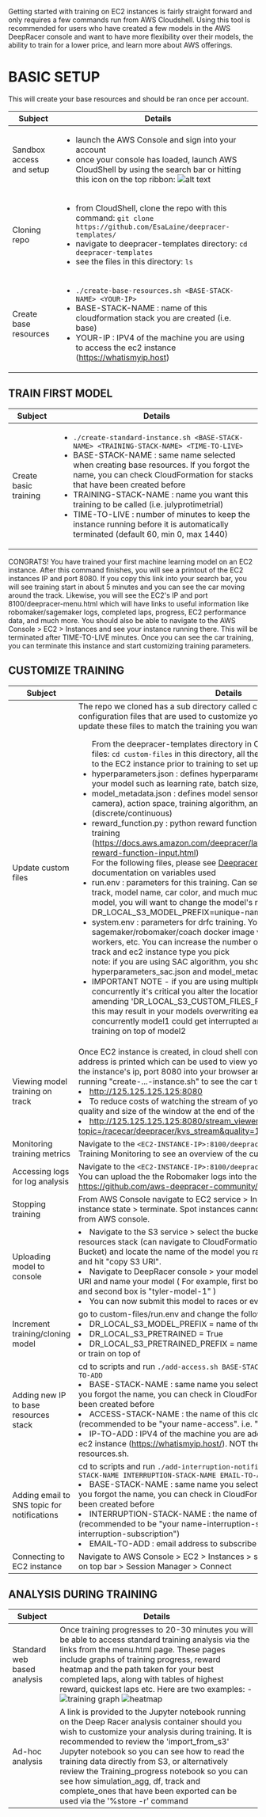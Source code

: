 Getting started with training on EC2 instances is fairly straight forward and only requires a few commands run from AWS Cloudshell. Using this tool is recommended for users who have created a few models in the AWS DeepRacer console and want to have more flexibility over their models, the ability to train for a lower price, and learn more about AWS offerings.

# BASIC SETUP

This will create your base resources and should be ran once per account.

| Subject | Details |
| --- | --- |
| Sandbox access and setup | <ul><li> launch the AWS Console and sign into your account </li><li> once your console has loaded, launch AWS CloudShell by using the search bar or hitting this icon on the top ribbon: ![alt text](media/cloudshell_icon.JPG) </li></ul>  |
| Cloning repo | <ul><li> from CloudShell, clone the repo with this command: `git clone https://github.com/EsaLaine/deepracer-templates/`</li><li> navigate to deepracer-templates directory: `cd deepracer-templates` </li><li> see the files in this directory: `ls`</li> |
| Create base resources | <ul><li>`./create-base-resources.sh <BASE-STACK-NAME> <YOUR-IP>`</li><li>BASE-STACK-NAME : name of this cloudformation stack you are created (i.e. base)</li> <li>YOUR-IP : IPV4 of the machine you are using to access the ec2 instance (https://whatismyip.host) </li> </ul> |
  
## TRAIN FIRST MODEL

| Subject | Details |
| --- | --- |
| Create basic training | <ul><li>`./create-standard-instance.sh <BASE-STACK-NAME> <TRAINING-STACK-NAME> <TIME-TO-LIVE>`</li> <li> BASE-STACK-NAME : same name selected when creating base resources. If you forgot the name, you can check CloudFormation for stacks that have been created before</li> <li>TRAINING-STACK-NAME : name you want this training to be called (i.e. julyprotimetrial)</li> <li>TIME-TO-LIVE : number of minutes to keep the instance running before it is automatically terminated (default 60, min 0, max 1440)</li> </ul> |

CONGRATS! You have trained your first machine learning model on an EC2 instance. After this command finishes, you will see a printout of the EC2 instances IP and port 8080. If you copy this link into your search bar, you will see training start in about 5 minutes and you can see the car moving around the track. Likewise, you will see the EC2's IP and port 8100/deepracer-menu.html which will have links to useful information like robomaker/sagemaker logs, completed laps, progress, EC2 performance data, and much more. 
You should also be able to navigate to the AWS Console > EC2 > Instances and see your instance running there. This will be terminated after TIME-TO-LIVE minutes. Once you can see the car training, you can terminate this instance and start customizing training parameters.

## CUSTOMIZE TRAINING

| Subject | Details |
| --- | --- |
| Update custom files | The repo we cloned has a sub directory called custom-files which has configuration files that are used to customize your training. You will need to update these files to match the training you want to perform. <ul> From the deepracer-templates directory in CloudShell, navigate to custom-files: `cd custom-files` in this directory, all the files you edit will be uploaded to the EC2 instance prior to training to set up your configuration. <li>hyperparameters.json : defines hyperparameters you can adjust for training your model such as learning rate, batch size, epochs, etc.</li> <li>model_metadata.json : defines model sensors (lidar, dual camera, single camera), action space, training algorithm, and action space type (discrete/continuous)</li> <li>reward_function.py : python reward function you want your model to use in training (https://docs.aws.amazon.com/deepracer/latest/developerguide/deepracer-reward-function-input.html)</li> For the following files, please see [Deepracer-for-cloud Reference](https://aws-deepracer-community.github.io/deepracer-for-cloud/reference.html) for documentation on variables used <li>run.env : parameters for this training. Can set race type (time trial, OA, H2H), track, model name, car color, and much much more. If you are training a new model, you will want to change the model's name each time. DR_LOCAL_S3_MODEL_PREFIX=unique-name-for-this-training</li> <li>system.env : parameters for drfc training. You can define sagemaker/robomaker/coach docker image versions to use, number of workers, etc. You can increase the number of workers depending on the track and ec2 instance type you pick</li> note: if you are using SAC algorithm, you should edit hyperparameters_sac.json and model_metadata_sac.json <li> IMPORTANT NOTE - if you are using multiple spot instance training scripts concurrently it's critical you alter the location the files are stored in S3 by amending 'DR_LOCAL_S3_CUSTOM_FILES_PREFIX' in run.env.  Failure to do this may result in your models overwriting each other, e.g. if 2 models run concurrently model1 could get interrupted and then restart with incremental training on top of model2 </ul> |
| Viewing model training on track | Once EC2 instance is created, in cloud shell console your EC2 instance public IP address is printed which can be used to view your model's training video. Paste the instance's ip, port 8080 into your browser and wait 5-8 minutes after running "create-...-instance.sh" to see the car training on the track <li>http://125.125.125.125:8080 <li>To reduce costs of watching the stream of you car, you can specify the quality and size of the window at the end of the url: <li>http://125.125.125.125:8080/stream_viewer?topic=/racecar/deepracer/kvs_stream&quality=10&width=400&height=300 |
| Monitoring training metrics | Navigate to the `<EC2-INSTANCE-IP>:8100/deepracer-menu.html` and select Training Monitoring to see an overview of the current training. |
| Accessing logs for log analysis | Navigate to the `<EC2-INSTANCE-IP>:8100/deepracer-menu.html` and click Logs. You can upload the the Robomaker logs into the Guru Log Analysis tool https://github.com/aws-deepracer-community/deepracer-log-guru |
| Stopping training | From AWS Console navigate to EC2 service > Instances > select your instance > instance state > terminate. Spot instances cannot be stopped, only terminated from AWS console. |
| Uploading model to console | <li>Navigate to the S3 service > select the bucket that was created in your base resources stack (can navigate to CloudFormation > base stack > Resources > Bucket) and locate the name of the model you ran. Open the upload directory, and hit "copy S3 URI".<li>Navigate to DeepRacer console > your models > import model > paste the S3 URI and name your model ( For example, first box is "s3://tyler-bucket/upload/" and second box is "tyler-model-1" )<li>You can now submit this model to races or evaluate in console |
| Increment training/cloning model | go to custom-files/run.env and change the following variables:<li>DR_LOCAL_S3_MODEL_PREFIX = name of the new model you want to train<li>DR_LOCAL_S3_PRETRAINED = True<li>DR_LOCAL_S3_PRETRAINED_PREFIX = name of the model you want to clone or train on top of |
| Adding new IP to base resources stack | cd to scripts and run `./add-access.sh BASE-STACK-NAME ACCESS-STACK-NAME IP-TO-ADD`<li>BASE-STACK-NAME : same name you selected in the previous section. If you forgot the name, you can check in CloudFormation for stacks that have been created before<li>ACCESS-STACK-NAME : the name of this cloudformation stack (recommended to be "your name-access". i.e. "tyler-access")<li>IP-TO-ADD : IPV4 of the machine you are adding to be able to access the ec2 instance (https://whatismyip.host/). NOT the same IP as create-base-resources.sh. |
| Adding email to SNS topic for notifications | cd to scripts and run `./add-interruption-notification-subscription.sh BASE-STACK-NAME INTERRUPTION-STACK-NAME EMAIL-TO-ADD` <li>BASE-STACK-NAME : same name you selected in the previous section. If you forgot the name, you can check in CloudFormation for stacks that have been created before<li>INTERRUPTION-STACK-NAME : the name of this cloudformation stack (recommended to be "your name-interruption-subscription". i.e. "tyler-interruption-subscription")<li>EMAIL-TO-ADD : email address to subscribe to the SNS topic for notification. |
| Connecting to EC2 instance | Navigate to AWS Console > EC2 > Instances > select your instance > Connect on top bar > Session Manager > Connect |
  
## ANALYSIS DURING TRAINING

| Subject | Details |
| --- | --- |
| Standard web based analysis | Once training progresses to 20-30 minutes you will be able to access standard training analysis via the links from the menu.html page.  These pages include graphs of training progress, reward heatmap and the path taken for your best completed laps, along with tables of highest reward, quickest laps etc.  Here are two examples: -  ![training graph](media/training-graph.png)  ![heatmap](media/heatmap.png) |
| Ad-hoc analysis | A link is provided to the Jupyter notebook running on the Deep Racer analysis container should you wish to customize your analysis during training.  It is recommended to review the 'import_from_s3' Jupyter notebook so you can see how to read the training data directly from S3, or alternatively review the Training_progress notebook so you can see how simulation_agg, df, track and complete_ones that have been exported can be used via the '%store -r' command |